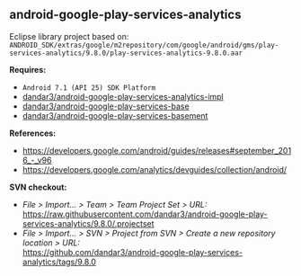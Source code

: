 ## android-google-play-services-analytics

Eclipse library project based on:<br/>
`ANDROID_SDK/extras/google/m2repository/com/google/android/gms/play-services-analytics/9.8.0/play-services-analytics-9.8.0.aar`

**Requires:**
- `Android 7.1 (API 25) SDK Platform`
- [dandar3/android-google-play-services-analytics-impl](https://github.com/dandar3/android-google-play-services-analytics-impl/tree/9.8.0)
- [dandar3/android-google-play-services-base](https://github.com/dandar3/android-google-play-services-base/tree/9.8.0)
- [dandar3/android-google-play-services-basement](https://github.com/dandar3/android-google-play-services-basement/tree/9.8.0)

**References:**
- https://developers.google.com/android/guides/releases#september_2016_-_v96
- https://developers.google.com/analytics/devguides/collection/android/

**SVN checkout:**
- _File > Import... > Team > Team Project Set > URL:_<br/>
  https://raw.githubusercontent.com/dandar3/android-google-play-services-analytics/9.8.0/.projectset
- _File > Import... > SVN > Project from SVN > Create a new repository location > URL:_<br/> 
  https://github.com/dandar3/android-google-play-services-analytics/tags/9.8.0